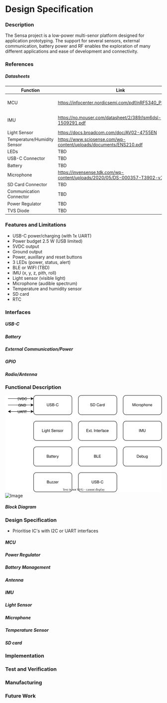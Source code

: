 # Design Specification

### Description

The Sensa project is a low-power multi-senor platform designed for application prototyping. The support for several sensors, external communication, battery power and RF enables the exploration of many different applications and ease of development and connectivity. 

### References 

##### Datasheets
| Function | Link | Comment |
| - | - | - |
| MCU | https://infocenter.nordicsemi.com/pdf/nRF5340_PS_v1.3.pdf | (w/ temperature sensor) |
| IMU | https://no.mouser.com/datasheet/2/389/lsm6dsl-1509291.pdf | (w/ temperature sensor) |
| Light Sensor | https://docs.broadcom.com/doc/AV02-4755EN |  |
| Temperature/Humidity Sensor | https://www.sciosense.com/wp-content/uploads/documents/ENS210.pdf |  |
| LEDs | TBD |  |
| USB-C Connector | TBD |  |
| Battery | TBD |  |
| Microphone | https://invensense.tdk.com/wp-content/uploads/2020/05/DS-000357-T3902-v1.0.pdf |  |
| SD Card Connector | TBD |  |
| Communication Connector | TBD |  |
| Power Regulator | TBD |  |
| TVS Diode | TBD |  |

### Features and Limitations
* USB-C power/charging (with 1x UART)
* Power budget 2.5 W (USB limited)
* 5VDC output
* Ground output
* Power, auxillary and reset buttons
* 3 LEDs (power, status, alert)
* BLE or WIFI (TBD)
* IMU (x, y, z, pith, roll)
* Light sensor (visible light)
* Microphone (audible spectrum)
* Temperature and humidity sensor
* SD card
* RTC

### Interfaces

##### USB-C

##### Battery 

##### External Communication/Power

##### GPIO

##### Radio/Antenna

### Functional Description

![Image](img/functional.drawio.svg)
![Image](img/functional.drawio)

##### Block Diagram

### Design Specification
* Prioritise IC's with I2C or UART interfaces

##### MCU

##### Power Regulator

##### Battery Management

##### Antenna

##### IMU

##### Light Sensor

##### Microphone

##### Temperature Sensor

##### SD card

### Implementation

### Test and Verification

### Manufacturing

### Future Work
